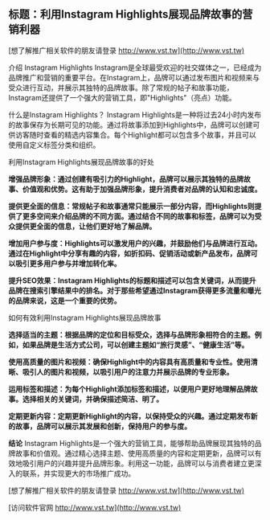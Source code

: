 ## **标题：利用Instagram Highlights展现品牌故事的营销利器**

[想了解推广相关软件的朋友请登录 http://www.vst.tw](http://www.vst.tw)

介绍 Instagram Highlights
Instagram是全球最受欢迎的社交媒体之一，已经成为品牌推广和营销的重要平台。在Instagram上，品牌可以通过发布图片和视频来与受众进行互动，并展示其独特的品牌故事。除了常规的帖子和故事功能，Instagram还提供了一个强大的营销工具，即"Highlights"（亮点）功能。

什么是Instagram Highlights？
Instagram Highlights是一种将过去24小时内发布的故事保存为长期可见的功能。通过将故事添加到Highlights中，品牌可以创建可供访客随时查看的精选内容集合。每个Highlight都可以包含多个故事，并且可以使用自定义标签分类和组织。

利用Instagram Highlights展现品牌故事的好处

**增强品牌形象：通过创建有吸引力的Highlight，品牌可以展示其独特的品牌故事、价值观和优势。这有助于加强品牌形象，提升消费者对品牌的认知和忠诚度。**

**提供更全面的信息：常规帖子和故事通常只能展示一部分内容，而Highlights则提供了更多空间来介绍品牌的不同方面。通过结合不同的故事和标签，品牌可以为受众提供更全面的信息，让他们更好地了解品牌。**

**增加用户参与度：Highlights可以激发用户的兴趣，并鼓励他们与品牌进行互动。通过在Highlight中分享有趣的内容，如折扣码、促销活动或新产品发布，品牌可以吸引更多用户参与并增加转化率。**

**提升SEO效果：Instagram Highlights的标题和描述可以包含关键词，从而提升品牌在搜索引擎结果中的排名。对于那些希望通过Instagram获得更多流量和曝光的品牌来说，这是一个重要的优势。**

如何有效利用Instagram Highlights展现品牌故事

**选择适当的主题：根据品牌的定位和目标受众，选择与品牌形象相符合的主题。例如，如果品牌是生活方式公司，可以创建主题如“旅行灵感”、“健康生活”等。**

**使用高质量的图片和视频：确保Highlight中的内容具有高质量和专业性。使用清晰、吸引人的图片和视频，以吸引用户的注意力并展示品牌的专业形象。**

**运用标签和描述：为每个Highlight添加标签和描述，以便用户更好地理解品牌故事。选择相关的关键词，并确保描述简洁、明了。**

**定期更新内容：定期更新Highlight的内容，以保持受众的兴趣。通过定期发布新的故事，品牌可以展示其发展和创新，保持用户的参与度。**

**结论**
Instagram Highlights是一个强大的营销工具，能够帮助品牌展现其独特的品牌故事和价值观。通过精心选择主题、使用高质量的内容和定期更新，品牌可以有效地吸引用户的兴趣并提升品牌形象。利用这一功能，品牌可以与消费者建立更深入的联系，并实现更大的市场推广成功。

[想了解推广相关软件的朋友请登录 http://www.vst.tw](http://www.vst.tw)


[访问软件官网 http://www.vst.tw](http://www.vst.tw)
